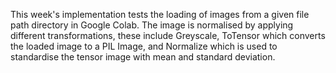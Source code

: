 This week's implementation tests the loading of images from a given file path directory in Google Colab. 
The image is normalised by applying different transformations, these include Greyscale, ToTensor which converts the 
loaded image to a PIL Image, and Normalize which is used to standardise the tensor image with mean and standard deviation.